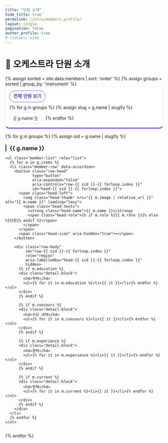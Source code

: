 ```yaml
---
title: "단원 소개"
hide_title: true
permalink: /intro/members_profile/
layout: single
pagination: false
author_profile: true
# classes: wide
---
```


# 🎯 오케스트라 단원 소개

<!-- ▷ 상단: 악기별 필터 -->
<div class="instrument-filter" id="instrument-filter" role="navigation" aria-label="악기별 필터">
  {% assign sorted = site.data.members | sort: 'order' %}
  {% assign groups = sorted | group_by: 'instrument' %}
  <ul class="instrument-filter__list" role="list">
    <li><button type="button" class="if-item is-active" data-target="all" aria-current="true">전체 단원 보기</button></li>
    {% for g in groups %}
      {% assign slug = g.name | slugify %}
      <li><button type="button" class="if-item" data-target="inst-{{ slug }}">{{ g.name }}</button></li>
    {% endfor %}
  </ul>
</div>

<!-- ▷ 본문: 악기별 섹션/리스트형 뷰 -->
<div class="members-sections" id="members-sections">
  {% for g in groups %}
  {% assign sid = g.name | slugify %}
  <section class="instrument-section" aria-labelledby="title-{{ sid }}" data-section-id="inst-{{ sid }}">
    <h2 class="instrument-title" id="title-{{ sid }}">{{ g.name }}</h2>
    <div class="instrument-detail" data-detail-for="inst-{{ sid }}" hidden></div>

    <ul class="member-list" role="list">
      {% for m in g.items %}
      <li class="member-row" data-accordion>
        <button class="row-head"
                type="button"
                aria-expanded="false"
                aria-controls="row-{{ sid }}-{{ forloop.index }}"
                id="head-{{ sid }}-{{ forloop.index }}">
          <span class="head-left">
            <img class="head-thumb" src="{{ m.image | relative_url }}" alt="{{ m.name }}" loading="lazy">
            <span class="head-texts">
              <strong class="head-name">{{ m.name }}</strong>
              <span class="head-role">{% if m.role %}{{ m.role }}{% else %}단원{% endif %}</span>
            </span>
          </span>
          <span class="head-icon" aria-hidden="true">▾</span>
        </button>

        <div class="row-body"
             id="row-{{ sid }}-{{ forloop.index }}"
             role="region"
             aria-labelledby="head-{{ sid }}-{{ forloop.index }}"
             hidden>
          {% if m.education %}
          <div class="detail-block">
            <h4>학력</h4>
            <ul>{% for it in m.education %}<li>{{ it }}</li>{% endfor %}</ul>
          </div>
          {% endif %}

          {% if m.concours %}
          <div class="detail-block">
            <h4>수상 내역</h4>
            <ul>{% for it in m.concours %}<li>{{ it }}</li>{% endfor %}</ul>
          </div>
          {% endif %}

          {% if m.experience %}
          <div class="detail-block">
            <h4>경력</h4>
            <ul>{% for it in m.experience %}<li>{{ it }}</li>{% endfor %}</ul>
          </div>
          {% endif %}

          {% if m.current %}
          <div class="detail-block">
            <h4>현재</h4>
            <ul>{% for it in m.current %}<li>{{ it }}</li>{% endfor %}</ul>
          </div>
          {% endif %}
        </div>
      </li>
      {% endfor %}
    </ul>
  </section>
  {% endfor %}
</div>

<!-- ========== JS: 필터/아코디언/해시 연동 ========== -->
<script>
(function(){
  const filterWrap = document.getElementById('instrument-filter');
  const sections   = [...document.querySelectorAll('[data-section-id]')];
  const root       = document.getElementById('members-sections');

  function setActiveFilter(btn){
    filterWrap.querySelectorAll('.if-item').forEach(b=>{
      b.classList.toggle('is-active', b === btn);
      b.removeAttribute('aria-current');
    });
    btn.setAttribute('aria-current','true');
  }

  function showSection(id){
    const all = (id === 'all');
    sections.forEach(sec=>{
      const show = all || sec.dataset.sectionId === id;
      sec.style.display = show ? '' : 'none';
    });
    if (!all){
      const target = sections.find(s => s.dataset.sectionId === id);
      if (target) target.scrollIntoView({behavior:'smooth', block:'start'});
    }
  }

  // 필터 클릭
  filterWrap.addEventListener('click', (e)=>{
    const btn = e.target.closest('.if-item');
    if(!btn) return;
    const id = btn.dataset.target;
    setActiveFilter(btn);
    showSection(id);
    if (id === 'all') history.replaceState(null,'',location.pathname+location.search);
    else location.hash = id;
  });

  // 해시 → 초기 상태 반영
  function applyHashOnLoad(){
    const hash = decodeURIComponent(location.hash.replace('#',''));
    const btn  = hash && filterWrap.querySelector(`.if-item[data-target="${hash}"]`);
    if (btn){
      setActiveFilter(btn);
      showSection(hash);
    }else{
      const allBtn = filterWrap.querySelector('.if-item[data-target="all"]');
      setActiveFilter(allBtn);
      showSection('all');
    }
  }
  window.addEventListener('hashchange', applyHashOnLoad);
  applyHashOnLoad();

  // 아코디언(행 토글) → 섹션 하단 상세 박스 노출
  function buildDetailMarkup(head, body){
    const name = head.querySelector('.head-name')?.textContent?.trim() || '';
    const role = head.querySelector('.head-role')?.textContent?.trim() || '';
    const img  = head.querySelector('.head-thumb')?.getAttribute('src') || '';
    return `
      <div class="detail-wrap">
        <div class="detail-left">
          <img src="${img}" alt="${name}" class="detail-photo"/>
          <div class="detail-meta">
            <h3 class="detail-name">${name}</h3>
            <p class="detail-role">${role}</p>
          </div>
        </div>
        <div class="detail-right">${body.innerHTML}</div>
        <button type="button" class="detail-close" aria-label="닫기">×</button>
      </div>`;
  }

  function openDetailFromRow(head){
    const row = head.closest('[data-accordion]');
    const section = head.closest('.instrument-section');
    const container = section.querySelector('.instrument-detail');
    const body = row.querySelector('.row-body');

    // 이전 선택 해제: 같은 섹션 내에서 하나만
    section.querySelectorAll('.member-row.is-hidden').forEach(li=> li.classList.remove('is-hidden'));

    // 컨텐츠 주입
    container.innerHTML = buildDetailMarkup(head, body);
    container.hidden = false;

    // 선택된 항목은 리스트에서 숨김 처리
    row.classList.add('is-hidden');

    // 닫기 핸들러
    container.querySelector('.detail-close').addEventListener('click', ()=>{
      container.hidden = true;
      row.classList.remove('is-hidden');
      container.innerHTML = '';
      // 포커스 복귀
      head.focus();
    }, { once: true });

    // 상세로 스크롤
    container.scrollIntoView({behavior:'smooth', block:'start'});
  }

  root.addEventListener('click', (e)=>{
    const head = e.target.closest('.row-head');
    if(!head) return;
    e.preventDefault();
    openDetailFromRow(head);
  });

  // 키보드 접근성: Enter/Space 로 열기, ↑↓ 이동
  root.addEventListener('keydown', (e)=>{
    const head = e.target.closest('.row-head');
    if(!head) return;
    if (e.key === ' ' || e.key === 'Spacebar' || e.key === 'Enter') { e.preventDefault(); openDetailFromRow(head); return; }
    if (e.key === 'ArrowDown' || e.key === 'ArrowUp') {
      e.preventDefault();
      const heads = [...head.closest('.member-list').querySelectorAll('.row-head')].filter(h=>!h.closest('.member-row').classList.contains('is-hidden'));
      const idx = heads.indexOf(head);
      const next = (e.key === 'ArrowDown') ? heads[idx+1] : heads[idx-1];
      next?.focus();
    }
  });
})();
</script>

<!-- ========== CSS (페이지 내 포함) ========== -->
<style>
/* ===== 페이지 폭 확장: 데스크톱에서 여백까지 활용 (좌측 여백까지 사용) ===== */
:root{ --page-max: 1600px; --page-max-xl: 1760px; }

/* 페이지 본문 폭을 넓히고 좌우 패딩을 줄여서 여백 활용 */
.layout--single .page__content { width: 100%; padding-left: 12px; padding-right: 12px; }
.layout--single.wide .page__content { max-width: var(--page-max); }

/* 상단 필터/섹션 컨테이너도 같은 폭으로 중앙 정렬 */
.instrument-filter,
.members-sections { max-width: var(--page-max); margin-inline: auto; }

/* 초대형 화면에서 더 넓게 */
@media (min-width: 1800px){
  .layout--single.wide .page__content,
  .instrument-filter,
  .members-sections { max-width: var(--page-max-xl); }
}

/* ---------- 상단 악기 필터 ---------- */
.instrument-filter{ margin: 8px 0 16px; }
.instrument-filter__list{
  list-style:none; margin:0; padding:12px; border:1px solid #e6e6ef; border-radius:12px;
  display:flex; flex-wrap:wrap; gap:8px 12px; align-items:center;
  border-bottom:3px solid #5a3bf0;
  background:#fff;
}
.if-item{
  display:inline-block; line-height:1; padding:10px 12px; border-radius:999px; border:1px solid #dfe1e6;
  background:#fff; color:#333; font-size:.92rem; cursor:pointer;
}
.if-item:hover{ background:#f7f8fb; }
.if-item.is-active{ border-color:#5a3bf0; color:#5a3bf0; font-weight:700; }
@media (min-width: 1280px){
  .instrument-filter__list{ padding:14px 16px; gap:10px 14px; }
  .if-item{ font-size:.95rem; }
}

/* ---------- 리스트/섹션(모바일 우선) ---------- */
.members-sections{ display:block; }
.instrument-section{ margin: 18px 0 28px; }
.instrument-title{
  font-size:1.15rem; margin: 0 0 10px;
  border-left: 4px solid #2a7ae2; padding-left: 10px;
}

.member-list{ list-style:none; margin:0; padding:0; border-top:1px solid #eee; }
.member-row{ border-bottom:1px solid #eee; }

/* 헤더 버튼(터치 타겟 44px 이상) */
.row-head{
  width:100%;
  display:flex; flex-direction: column; align-items:center; justify-content:flex-start;
  gap:10px; padding:12px 12px 10px; background:#fff; border:0; cursor:pointer; text-align:center;
}
.row-head:focus-visible{ outline: none; box-shadow:0 0 0 3px #2a7ae2; border-radius:10px; }
.head-left{ display:flex; flex-direction: column; align-items:center; gap:10px; min-width:0; }
.head-thumb{ width:96px; height:128px; object-fit:cover; border-radius:10px; background:#f6f7f9; flex: 0 0 auto; }
.head-texts{ display:flex; flex-direction:column; align-items:center; text-align:center; min-width:0; }
.head-name{ font-size:.98rem; color:#111; line-height:1.25; word-break:keep-all; }
.head-role{ font-size:.78rem; color:#666; }
.head-icon{ display:none; }

/* 본문 */
.row-body{ padding: 12px; }
.detail-block{ margin:10px 0 0; }
.detail-block h4{ margin:0 0 6px; font-size:.9rem; color:#222; }
.detail-block ul{ margin:0; padding-left:18px; }
.detail-block li{ margin:.2rem 0; line-height:1.45; }

/* ------- 태블릿(>=768px) ------- */
@media (min-width: 768px){
  .row-head{ padding:14px 16px 12px; }
  .head-thumb{ width:112px; height:152px; }
  .head-name{ font-size:1rem; }
  .head-role{ font-size:.8rem; }
  .row-body{ padding: 14px 16px; }
}

/* ------- 데스크톱(>=1024px) ------- */
/* 2열 → 대형 해상도에서 3, 초대형에서 4열까지 확장 */
@media (min-width: 1024px){
  .member-list{
    display: grid;
    grid-template-columns: repeat(2, minmax(0,1fr));
    gap: 14px;
    border-top: 0;
  }
  .member-row{
    border: 1px solid #e8e8ea; border-radius: 12px; overflow: hidden; background: #fff;
  }
  .row-head{ padding: 16px 16px 12px; border-bottom: 1px solid #f0f0f2; }
  .row-body{ padding: 14px; }
  .head-thumb{ width:128px; height:176px; }
}
@media (min-width: 1280px){
  .member-list{ grid-template-columns: repeat(3, minmax(0,1fr)); }   /* ✅ 3열 */
}
@media (min-width: 1536px){
  .member-list{ grid-template-columns: repeat(4, minmax(0,1fr)); }   /* ✅ 4열 */
}

/* ---------- 섹션 하단 상세 박스 ---------- */
.instrument-detail{ margin: 10px 0 22px; border:1px solid #e8e8ea; border-radius: 14px; background:#fff; box-shadow:0 6px 18px rgba(0,0,0,.06); padding: 14px; }
.detail-wrap{ display:grid; grid-template-columns: 220px 1fr; gap:16px; align-items:flex-start; }
.detail-photo{ width: 100%; height: auto; border-radius: 10px; object-fit: cover; background:#f6f7f9; }
.detail-meta{ margin-top: 10px; }
.detail-name{ margin:0 0 4px; font-size:1.25rem; }
.detail-role{ margin:0; color:#666; font-size:.95rem; }
.detail-right .detail-block{ margin-top: 0; }
.detail-close{ position:absolute; right:10px; top:10px; width:36px; height:36px; border:0; border-radius:10px; background:#f3f4f6; font-size:20px; cursor:pointer; }
.instrument-detail{ position: relative; }

/* 리스트에서 선택된 항목은 숨김 */
.member-row.is-hidden{ display:none !important; }

@media (max-width: 767px){
  .detail-wrap{ grid-template-columns: 1fr; }
  .detail-photo{ max-width: 220px; }
}

/* 모션 최소화 존중 */
@media (prefers-reduced-motion: reduce){
  .head-icon{ transition:none !important; }
}

/* === Image-first card style: no card background, image fills; text overlays === */

/* Remove list/card borders so images can be full-bleed */
.member-list{ border-top: 0 !important; }
.member-row{ border: 0 !important; background: transparent !important; border-radius: 12px; overflow: hidden; }

/* Make the card head behave like a block-level image card */
.row-head{
  display: block !important;
  padding: 0 !important;
  background: transparent !important;
  border: 0 !important;
  text-align: left !important;
  height: 100%;
}

/* Container for image + overlay */
.head-left{ position: relative !important; display: block !important; min-width: 0; height: 100%; }

/* Full-bleed image with fixed aspect ratio */
.head-thumb{
  width: 100% !important;
  height: 100% !important;
  object-fit: cover;
  display: block;
  border-radius: 12px;               /* rounded card corners */
  background: #f0f0f0;
  transition: transform .18s ease;
}

/* Subtle hover zoom on desktop */
@media (hover:hover){
  .row-head:hover .head-thumb{ transform: scale(1.02); }
}

/* Turn the text block into a bottom overlay */
.head-texts{
  position: absolute !important;
  left: 0; right: 0; bottom: 0;
  display: flex !important; flex-direction: column; align-items: flex-start !important;
  text-align: left !important; gap: 2px;
  padding: 12px 12px 10px;
  color: #fff;
  background: linear-gradient(to top, rgba(0,0,0,.58), rgba(0,0,0,.28) 38%, rgba(0,0,0,0) 72%);
  border-bottom-left-radius: 12px; border-bottom-right-radius: 12px;
}
.head-name{ color:#fff !important; font-weight: 700; font-size: 1rem; margin: 0; text-shadow: 0 1px 2px rgba(0,0,0,.35); }
.head-role{ color:#eee !important; font-size: .86rem; margin: 0; text-shadow: 0 1px 2px rgba(0,0,0,.35); }

/* Make row-body padding independent of the image card above */
.row-body{ padding: 14px !important; }

/* Grid cards remain; card chrome is gone so increase gap a bit on desktop */
@media (min-width: 1024px){
  .member-list{ gap: 16px !important; }
}

/* Mobile fine-tuning */
@media (max-width: 767px){
  .head-name{ font-size: .98rem; }
  .head-role{ font-size: .8rem; }
}
</style>